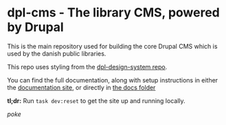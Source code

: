 # dpl-cms - The library CMS, powered by Drupal

This is the main repository used for building the core Drupal CMS which is used
by the danish public libraries.

This repo uses styling from the
[dpl-design-system repo](https://github.com/danskernesdigitalebibliotek/dpl-design-system/).

You can find the full documentation, along with setup instructions in either the
[documentation site](https://danskernesdigitalebibliotek.github.io/dpl-docs/DPL-CMS/),
or directly in [the docs folder](docs/)

**tl;dr:** Run `task dev:reset` to get the site up and running locally.

*poke*
